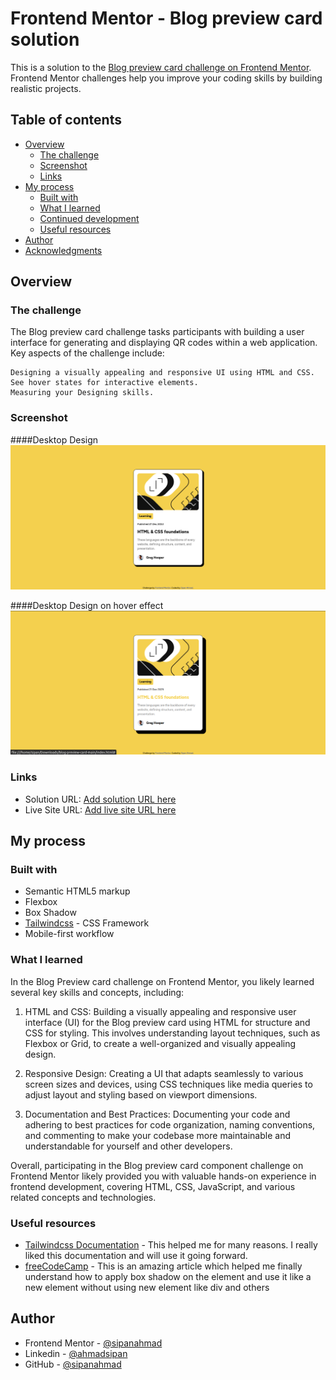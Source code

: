 # Frontend Mentor - Blog preview card solution

This is a solution to the [Blog preview card challenge on Frontend Mentor](https://www.frontendmentor.io/challenges/blog-preview-card-ckPaj01IcS). Frontend Mentor challenges help you improve your coding skills by building realistic projects. 

## Table of contents

- [Overview](#overview)
  - [The challenge](#the-challenge)
  - [Screenshot](#screenshot)
  - [Links](#links)
- [My process](#my-process)
  - [Built with](#built-with)
  - [What I learned](#what-i-learned)
  - [Continued development](#continued-development)
  - [Useful resources](#useful-resources)
- [Author](#author)
- [Acknowledgments](#acknowledgments)

## Overview

### The challenge

The Blog preview card challenge tasks participants with building a user interface for generating and displaying QR codes within a web application. Key aspects of the challenge include:

    Designing a visually appealing and responsive UI using HTML and CSS.
    See hover states for interactive elements.
    Measuring your Designing skills.

### Screenshot

####Desktop Design
![Desktop Design](./desktop-design.png)

####Desktop Design on hover effect
![Desktop Design](./desktop-design-hover.png)

### Links

- Solution URL: [Add solution URL here](https://your-solution-url.com)
- Live Site URL: [Add live site URL here](https://your-live-site-url.com)

## My process

### Built with

- Semantic HTML5 markup
- Flexbox
- Box Shadow
- [Tailwindcss](https://tailwindcss.com/) - CSS Framework 
- Mobile-first workflow

### What I learned

In the Blog Preview card challenge on Frontend Mentor, you likely learned several key skills and concepts, including:

1. HTML and CSS: Building a visually appealing and responsive user interface (UI) for the Blog preview card using HTML for structure and CSS for styling. This involves understanding layout techniques, such as Flexbox or Grid, to create a well-organized and visually appealing design.

   
2. Responsive Design: Creating a UI that adapts seamlessly to various screen sizes and devices, using CSS techniques like media queries to adjust layout and styling based on viewport dimensions.

3. Documentation and Best Practices: Documenting your code and adhering to best practices for code organization, naming conventions, and commenting to make your codebase more maintainable and understandable for yourself and other developers.

Overall, participating in the Blog preview card component challenge on Frontend Mentor likely provided you with valuable hands-on experience in frontend development, covering HTML, CSS, JavaScript, and various related concepts and technologies.

### Useful resources

- [Tailwindcss Documentation](https://tailwindcss.com/docs/installation) - This helped me for many reasons. I really liked this documentation and will use it going forward.
- [freeCodeCamp](https://www.freecodecamp.org/news/how-to-create-beautiful-box-shadows-in-html-and-css/) - This is an amazing article which helped me finally understand how to apply box shadow on the element and  use it like a new element without using new element like div and others
## Author

- Frontend Mentor - [@sipanahmad](https://www.frontendmentor.io/profile/sipanahmad)
- Linkedin - [@ahmadsipan](https://www.linkedin.com/in/ahmadsipan/)
- GitHub - [@sipanahmad](https://github.com/sipanahmad)
